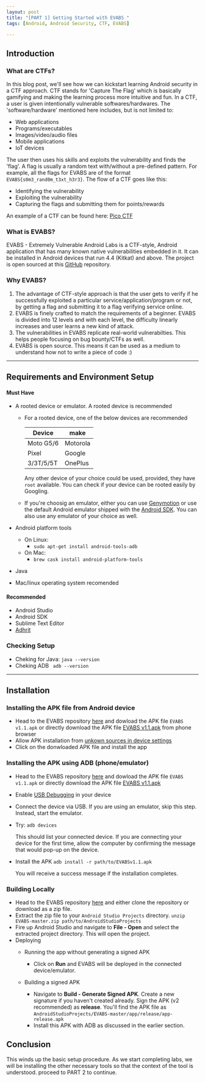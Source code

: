 ```yaml
---
layout: post
title: "[PART 1] Getting Started with EVABS "
tags: [Android, Android Security, CTF, EVABS]

---
```


## Introduction

### What are CTFs?
In this blog post, we'll see how we can kickstart learning Android security in a CTF approach. CTF stands for 'Capture The Flag' which is basically gamifying and making the learning process more intuitive and fun. In a CTF, a user is given intentionally vulnerable softwares/hardwares. The 'software/hardware' mentioned here includes, but is not limited to:

* Web applications
* Programs/executables
* Images/video/audio files
* Mobile applications
* IoT devices

The user then uses his skills and exploits the vulnerability and finds the 'flag'. A flag is usually a random text with/without a pre-defined pattern. For example, all the flags for EVABS are of the format ```EVABS{s0m3_rand0m_t3xt_h3r3}```. The flow of a CTF goes like this:

* Identifying the vulnerability
* Exploiting the vulnerability
* Capturing the flags and submitting them for points/rewards

An example of a CTF can be found here: [Pico CTF](https://picoctf.com/)

### What is EVABS?
EVABS - Extremely Vulnerable Android Labs is a CTF-style, Android application that has many known native vulnerabilities embedded in it. It can be installed in Android devices that run 4.4 (Kitkat) and above. The project is open sourced at this [GitHub](https://github.com/abhi-r3v0/EVABS) repository. 

### Why EVABS?
1. The advantage of CTF-style approach is that the user gets to verify if he successfully exploited a particular service/application/program or not, by getting a flag and submitting it to a flag verifying service online.
2. EVABS is finely crafted to match the requirements of a beginner. EVABS is divided into 12 levels and with each level, the difficulty linearly increases and user learns a new kind of attack.
3. The vulnerabilities in EVABS replicate real-world vulnerabilties. This helps people focusing on bug bounty/CTFs as well.
4. EVABS is open source. This means it can be used as a medium to understand how not to write a piece of code :)

---
## Requirements and Environment Setup
#### Must Have
* A rooted device or emulator. A rooted device is recommended
    - For a rooted device, one of the below devices are recommended
  
      | __Device__  |  __make__  | 
      |-------------|------------|
      | Moto G5/6   | Motorola   | 
      | Pixel       | Google     |
      | 3/3T/5/5T   | OnePlus    |
      
      Any other device of your choice could be used, provided, they have `root` available. You can check if your device can be rooted easily by Googling.
      
    - If you're choosig an emulator, either you can use [Genymotion](https://www.genymotion.com/fun-zone/) or use the default Android emulator shipped with the [Android SDK](https://developer.android.com/studio/run/managing-avds). You can also use any emulator of your choice as well. 

* Android platform tools
  - On Linux:
    - `sudo apt-get install android-tools-adb`
  - On Mac:
    - `brew cask install android-platform-tools`
    
* Java
* Mac/linux operating system recomended

#### Recommended
* Android Studio
* Android SDK
* Sublime Text Editor
* [Adhrit](https://github.com/abhi-r3v0/Adhrit)

### Checking Setup

* Cheking for Java:
`java --version`
* Cheking ADB
` adb --version`

---
## Installation

### Installing the APK file from Android device

* Head to the EVABS repository [here](https://github.com/abhi-r3v0/EVABS) and dowload the APK file `EVABS v1.1.apk` or directly download the APK file [EVABS v1.1.apk](https://github.com/abhi-r3v0/EVABS/blob/master/EVABSv1.1.apk) from phone browser
* Allow APK installation from [unkown sources in device settings](https://android.gadgethacks.com/how-to/android-basics-enable-unknown-sources-sideload-apps-0161947/)
* Click on the donwloaded APK file and install the app

### Installing the APK using ADB (phone/emulator)

* Head to the EVABS repository [here](https://github.com/abhi-r3v0/EVABS) and dowload the APK file `EVABS v1.1.apk` or directly download the APK file [EVABS v1.1.apk](https://github.com/abhi-r3v0/EVABS/blob/master/EVABSv1.1.apk)
* Enable [USB Debugging](https://www.embarcadero.com/starthere/xe5/mobdevsetup/android/en/enabling_usb_debugging_on_an_android_device.html) in your device
* Connect the device via USB. If you are using an emulator, skip this step. Instead, start the emulator.
* Try:
    `adb devices`
    
    This should list your connected device. If you are connecting your device for the first time, allow the computer by confirming the message that would pop-up on the device.

* Install the APK 
    `adb install -r path/to/EVABSv1.1.apk`
    
    You will receive a success message if the installation completes.
    
### Building Locally

* Head to the EVABS repository [here](https://github.com/abhi-r3v0/EVABS) and either clone the repository or download as a zip file.
* Extract the zip file to your `Android Studio Projects` directory.
    `unzip EVABS-master.zip path/to/AndroidStudioProjects`
* Fire up Android Studio and navigate to **File - Open** and select the extracted project directory. This will open the project. 
* Deploying 
  - Running the app without generating a signed APK
    - Click on **Run** and EVABS will be deployed in the connected device/emulator. 
    
  - Building a signed APK
    - Navigate to **Build - Generate Signed APK**. Create a new signature if you haven't created already. Sign the APK (v2 recommended) as **release**. You'll find the APK file as `AndroidStudioProjects/EVABS-master/app/release/app-release.apk`
    - Install this APK with ADB as discussed in the earlier section.
    
## Conclusion

This winds up the basic setup procedure. As we start completing labs, we will be installing the other necessary tools so that the context of the tool is understood. proceed to PART 2 to continue.
